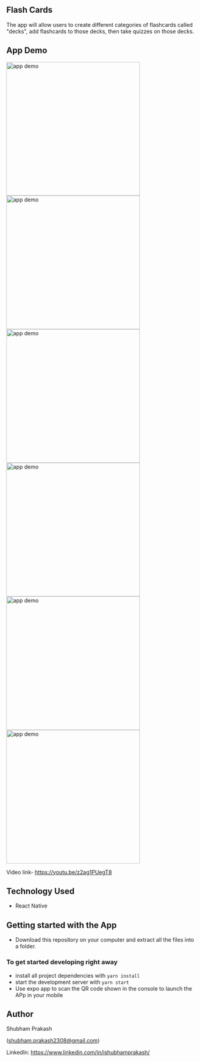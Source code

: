 ## Flash Cards

The app will allow users to create different categories of flashcards called "decks", add flashcards to those decks, then take quizzes on those decks.


## App Demo

<img src='https://user-images.githubusercontent.com/28767301/79116240-94ef2d80-7da5-11ea-836d-6d52cfd5af96.jpeg' width='350' alt='app demo' />

<img src='https://user-images.githubusercontent.com/28767301/79116257-9ae50e80-7da5-11ea-8074-10b749f5178f.jpeg' width='350' alt='app demo' />


<img src='https://user-images.githubusercontent.com/28767301/79116255-99b3e180-7da5-11ea-96d3-1bae8bd4d00c.jpeg' width='350' alt='app demo' />

<img src='https://user-images.githubusercontent.com/28767301/79116252-991b4b00-7da5-11ea-8ff5-54349a5a8a6e.jpeg' width='350' alt='app demo' />

<img src='https://user-images.githubusercontent.com/28767301/79116248-9882b480-7da5-11ea-849b-ccda875f789f.jpeg' width='350' alt='app demo' />

<img src='https://user-images.githubusercontent.com/28767301/79116245-97518780-7da5-11ea-8807-9b358217753c.jpeg' width='350' alt='app demo' />


Video link-
https://youtu.be/z2ag1PUegT8

## Technology Used

* React Native

## Getting started with the App

* Download this repository on your computer and extract all the files into a folder.

### To get started developing right away

* install all project dependencies with `yarn install`
* start the development server with `yarn start`
* Use expo app to scan the QR code shown in the console to launch the APp in your mobile



## Author

Shubham Prakash

(shubham.prakash2308@gmail.com)

LinkedIn: https://www.linkedin.com/in/ishubhamprakash/